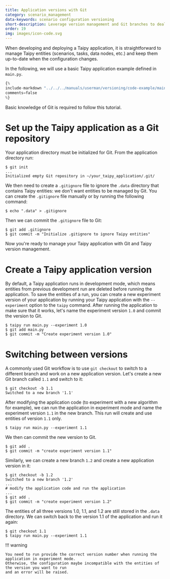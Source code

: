 ```yaml
---
title: Application versions with Git
category: scenario_management
data-keywords: scenario configuration versioning
short-description: Leverage version management and Git branches to deal with multiple application versions.
order: 19
img: images/icon-code.svg
---
```

When developing and deploying a Taipy application, it is straightforward to manage Taipy entities
(scenarios, tasks, data nodes, etc.) and keep them up-to-date when the configuration changes.

In the following, we will use a basic Taipy application example defined in `main.py`.

```python linenums="1" title="main.py"
{%
include-markdown "../../../manuals/userman/versioning/code-example/main.py"
comments=false
%}
```

Basic knowledge of Git is required to follow this tutorial.

# Set up the Taipy application as a Git repository

Your application directory must be initialized for Git. From the application directory run:

```console
$ git init
...
Initialized empty Git repository in ~/your_taipy_application/.git/
```

We then need to create a `.gitignore` file to ignore the `.data` directory that contains Taipy
entities: we don't want entities to be managed by Git. You can create the `.gitignore` file manually
or by running the following command:

```console
$ echo ".data" > .gitignore
```
Then we can commit the `.gitignore` file to Git:

```console
$ git add .gitignore
$ git commit -m "Initialize .gitignore to ignore Taipy entities"
```

Now you're ready to manage your Taipy application with Git and Taipy version management.

# Create a Taipy application version

By default, a Taipy application runs in development mode, which means entities from previous
development run are deleted before running the application. To save the entities of a run, you
can create a new experiment version of your application by running your Taipy application with the
`--experiment` option to the `taipy` command. After running the application to make sure that it
works, let's name the experiment version `1.0` and commit the version to Git.

```console
$ taipy run main.py --experiment 1.0
$ git add main.py
$ git commit -m "Create experiment version 1.0"
```

# Switching between versions

A commonly used Git workflow is to use `git checkout` to switch to a different branch and work on
a new application version. Let's create a new Git branch called `1.1` and switch to it:

```console
$ git checkout -b 1.1
Switched to a new branch '1.1'
```

After modifying the application code (to experiment with a new algorithm for example), we can run
the application in experiment mode and name the experiment version `1.1` in the new branch. This
run will create and use entities of version `1.1` only.

```console
$ taipy run main.py --experiment 1.1
```

We then can commit the new version to Git.

```console
$ git add .
$ git commit -m "create experiment version 1.1"
```

Similarly, we can create a new branch `1.2` and create a new application version in it:

```console
$ git checkout -b 1.2
Switched to a new branch '1.2'
...
# modify the application code and run the application
...
$ git add .
$ git commit -m "create experiment version 1.2"
```

The entities of all three versions 1.0, 1.1, and 1.2 are still stored in the `.data` directory.
We can switch back to the version 1.1 of the application and run it again:

```console
$ git checkout 1.1
$ taipy run main.py --experiment 1.1
```

!!! warning

    You need to run provide the correct version number when running the application in experiment mode.
    Otherwise, the configuration maybe incompatible with the entities of the version you want to run
    and an error will be raised.
